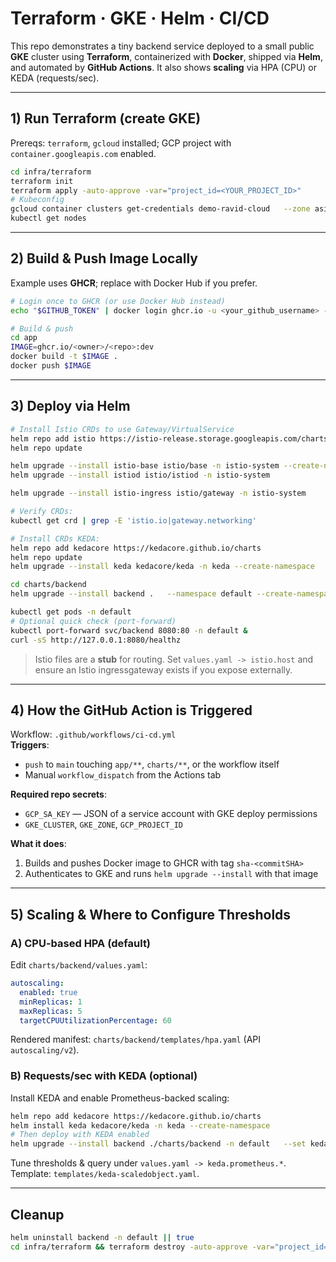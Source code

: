 # Terraform · GKE · Helm · CI/CD

This repo demonstrates a tiny backend service deployed to a small public **GKE** cluster using **Terraform**, containerized with **Docker**, shipped via **Helm**, and automated by **GitHub Actions**. It also shows **scaling** via HPA (CPU) or KEDA (requests/sec).

---

## 1) Run Terraform (create GKE)
Prereqs: `terraform`, `gcloud` installed; GCP project with `container.googleapis.com` enabled.

```bash
cd infra/terraform
terraform init
terraform apply -auto-approve -var="project_id=<YOUR_PROJECT_ID>"
# Kubeconfig
gcloud container clusters get-credentials demo-ravid-cloud   --zone asia-southeast1-a --project <YOUR_PROJECT_ID>
kubectl get nodes
```

---

## 2) Build & Push Image Locally
Example uses **GHCR**; replace with Docker Hub if you prefer.

```bash
# Login once to GHCR (or use Docker Hub instead)
echo "$GITHUB_TOKEN" | docker login ghcr.io -u <your_github_username> --password-stdin

# Build & push
cd app
IMAGE=ghcr.io/<owner>/<repo>:dev
docker build -t $IMAGE .
docker push $IMAGE
```

---

## 3) Deploy via Helm
```bash
# Install Istio CRDs to use Gateway/VirtualService
helm repo add istio https://istio-release.storage.googleapis.com/charts
helm repo update

helm upgrade --install istio-base istio/base -n istio-system --create-namespace
helm upgrade --install istiod istio/istiod -n istio-system

helm upgrade --install istio-ingress istio/gateway -n istio-system

# Verify CRDs:
kubectl get crd | grep -E 'istio.io|gateway.networking'

# Install CRDs KEDA:
helm repo add kedacore https://kedacore.github.io/charts
helm repo update
helm upgrade --install keda kedacore/keda -n keda --create-namespace
```
```bash
cd charts/backend
helm upgrade --install backend .   --namespace default --create-namespace   --set image.repository=ghcr.io/<owner>/<repo>   --set image.tag=dev

kubectl get pods -n default
# Optional quick check (port-forward)
kubectl port-forward svc/backend 8080:80 -n default &
curl -sS http://127.0.0.1:8080/healthz
```

> Istio files are a **stub** for routing. Set `values.yaml -> istio.host` and ensure an Istio ingressgateway exists if you expose externally.

---

## 4) How the GitHub Action is Triggered
Workflow: `.github/workflows/ci-cd.yml`  
**Triggers**:
- `push` to `main` touching `app/**`, `charts/**`, or the workflow itself
- Manual `workflow_dispatch` from the Actions tab

**Required repo secrets**:
- `GCP_SA_KEY` — JSON of a service account with GKE deploy permissions
- `GKE_CLUSTER`, `GKE_ZONE`, `GCP_PROJECT_ID`

**What it does**:
1) Builds and pushes Docker image to GHCR with tag `sha-<commitSHA>`  
2) Authenticates to GKE and runs `helm upgrade --install` with that image

---

## 5) Scaling & Where to Configure Thresholds
### A) CPU-based HPA (default)
Edit `charts/backend/values.yaml`:
```yaml
autoscaling:
  enabled: true
  minReplicas: 1
  maxReplicas: 5
  targetCPUUtilizationPercentage: 60
```
Rendered manifest: `charts/backend/templates/hpa.yaml` (API `autoscaling/v2`).

### B) Requests/sec with KEDA (optional)
Install KEDA and enable Prometheus-backed scaling:
```bash
helm repo add kedacore https://kedacore.github.io/charts
helm install keda kedacore/keda -n keda --create-namespace
# Then deploy with KEDA enabled
helm upgrade --install backend ./charts/backend -n default   --set keda.enabled=true   --set keda.prometheus.threshold="10"   --set keda.maxReplicas=10
```
Tune thresholds & query under `values.yaml -> keda.prometheus.*`. Template: `templates/keda-scaledobject.yaml`.

---
## Cleanup
```bash
helm uninstall backend -n default || true
cd infra/terraform && terraform destroy -auto-approve -var="project_id=<YOUR_PROJECT_ID>"
```
